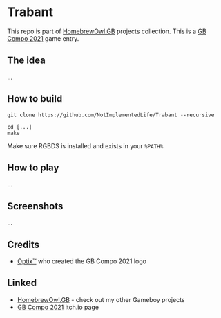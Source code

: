 # Trabant

This repo is part of [HomebrewOwl.GB](https://github.com/NotImplementedLife/HomebrewOwl.GB "HomebrewOwl") projects collection.
This is a [GB Compo 2021](https://gbdev.io/gbcompo21/) game entry.

## The idea

...

## How to build

```
git clone https://github.com/NotImplementedLife/Trabant --recursive
```

```
cd [...]
make
```

Make sure RGBDS is installed and exists in your `%PATH%`.

## How to play

...

## Screenshots

...

## Credits

- [Optix™](https://github.com/Hacktix) who created the GB Compo 2021 logo

## Linked

- [HomebrewOwl.GB](https://github.com/NotImplementedLife/HomebrewOwl.GB "HomebrewOwl.GB") - check out my other Gameboy projects
- [GB Compo 2021](https://itch.io/jam/gbcompo21) itch.io page
